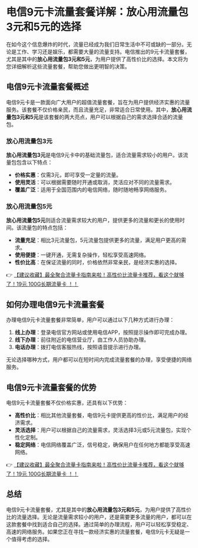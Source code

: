 # 电信9元卡流量套餐详解：放心用流量包3元和5元的选择

在如今这个信息爆炸的时代，流量已经成为我们日常生活中不可或缺的一部分。无论是工作、学习还是娱乐，都需要大量的流量支持。电信推出的9元卡流量套餐，尤其是其中的**放心用流量包3元和5元**，为用户提供了高性价比的选择。本文将为您详细解析这些流量套餐，帮助您做出更明智的决策。

## 电信9元卡流量套餐概述

电信9元卡是一款面向广大用户的超值流量套餐，旨在为用户提供经济实惠的流量服务。该套餐不仅价格亲民，而且流量充足，非常适合日常使用。其中，**放心用流量包3元和5元**是该套餐的两大亮点，用户可以根据自己的需求选择合适的流量包。

### 放心用流量包3元

**放心用流量包3元**是电信9元卡中的基础流量包，适合流量需求较小的用户。该流量包包含以下特点：

- **价格实惠**：仅需3元，即可享受一定量的流量。
- **使用灵活**：可以根据需要随时开通或取消，灵活应对不同的流量需求。
- **覆盖广泛**：适用于全国范围内的电信网络，随时随地畅享网络服务。

### 放心用流量包5元

**放心用流量包5元**则适合流量需求较大的用户，提供更多的流量和更长的使用时间。该流量包的特点包括：

- **流量充足**：相比3元流量包，5元流量包提供更多的流量，满足用户更高的需求。
- **使用便捷**：一键开通，无需复杂操作，轻松享受高速网络。
- **性价比高**：在保证流量的同时，价格依然非常亲民，是经济实惠的选择。

👉 [【建议收藏】最全聚合流量卡指南来啦！高性价比流量卡推荐，看这个就够了！19元 100G长期流量卡 ！！](https://bit.ly/Liuliangka)

## 如何办理电信9元卡流量套餐

办理电信9元卡流量套餐非常简单，用户可以通过以下几种方式进行办理：

1. **线上办理**：登录电信官方网站或使用电信APP，按照提示操作即可完成办理。
2. **线下办理**：前往附近的电信营业厅，由工作人员协助办理。
3. **电话办理**：拨打电信客服热线，按照语音提示进行办理。

无论选择哪种方式，用户都可以在短时间内完成流量套餐的办理，享受便捷的网络服务。

## 电信9元卡流量套餐的优势

电信9元卡流量套餐不仅价格实惠，还具有以下优势：

- **高性价比**：相比其他流量套餐，电信9元卡提供更高的性价比，满足用户的经济需求。
- **灵活选择**：用户可以根据自己的流量需求，灵活选择3元或5元流量包，实现个性化定制。
- **稳定网络**：电信网络覆盖广泛，信号稳定，确保用户在任何地方都能享受高速网络。

👉 [【建议收藏】最全聚合流量卡指南来啦！高性价比流量卡推荐，看这个就够了！19元 100G长期流量卡 ！！](https://bit.ly/Liuliangka)

## 总结

电信9元卡流量套餐，尤其是其中的**放心用流量包3元和5元**，为用户提供了高性价比的流量选择。无论是流量需求较小的用户，还是需要更多流量的用户，都可以在这款套餐中找到适合自己的选择。通过简单的办理流程，用户可以轻松享受稳定、高速的网络服务。如果您正在寻找一款经济实惠的流量套餐，电信9元卡无疑是一个值得考虑的选择。